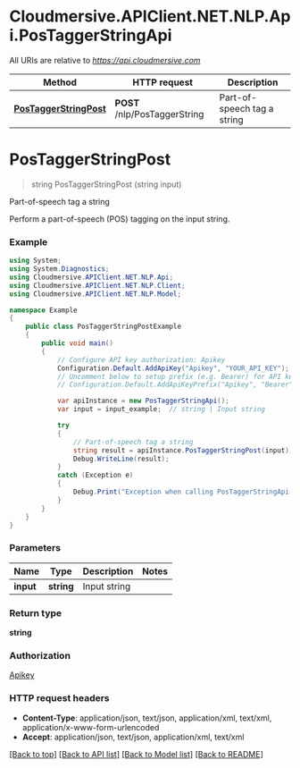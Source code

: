 # Cloudmersive.APIClient.NET.NLP.Api.PosTaggerStringApi

All URIs are relative to *https://api.cloudmersive.com*

Method | HTTP request | Description
------------- | ------------- | -------------
[**PosTaggerStringPost**](PosTaggerStringApi.md#postaggerstringpost) | **POST** /nlp/PosTaggerString | Part-of-speech tag a string


<a name="postaggerstringpost"></a>
# **PosTaggerStringPost**
> string PosTaggerStringPost (string input)

Part-of-speech tag a string

Perform a part-of-speech (POS) tagging on the input string.

### Example
```csharp
using System;
using System.Diagnostics;
using Cloudmersive.APIClient.NET.NLP.Api;
using Cloudmersive.APIClient.NET.NLP.Client;
using Cloudmersive.APIClient.NET.NLP.Model;

namespace Example
{
    public class PosTaggerStringPostExample
    {
        public void main()
        {
            // Configure API key authorization: Apikey
            Configuration.Default.AddApiKey("Apikey", "YOUR_API_KEY");
            // Uncomment below to setup prefix (e.g. Bearer) for API key, if needed
            // Configuration.Default.AddApiKeyPrefix("Apikey", "Bearer");

            var apiInstance = new PosTaggerStringApi();
            var input = input_example;  // string | Input string

            try
            {
                // Part-of-speech tag a string
                string result = apiInstance.PosTaggerStringPost(input);
                Debug.WriteLine(result);
            }
            catch (Exception e)
            {
                Debug.Print("Exception when calling PosTaggerStringApi.PosTaggerStringPost: " + e.Message );
            }
        }
    }
}
```

### Parameters

Name | Type | Description  | Notes
------------- | ------------- | ------------- | -------------
 **input** | **string**| Input string | 

### Return type

**string**

### Authorization

[Apikey](../README.md#Apikey)

### HTTP request headers

 - **Content-Type**: application/json, text/json, application/xml, text/xml, application/x-www-form-urlencoded
 - **Accept**: application/json, text/json, application/xml, text/xml

[[Back to top]](#) [[Back to API list]](../README.md#documentation-for-api-endpoints) [[Back to Model list]](../README.md#documentation-for-models) [[Back to README]](../README.md)

